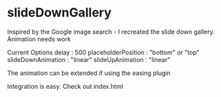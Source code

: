 slideDownGallery
================

Inspired by the Google image search - I recreated the slide down gallery. Animation needs work

Current Options
delay : 500
placeholderPosition : "bottom" or "top"
slideDownAnimation : "linear"
slideUpAnimation : "linear" 

The animation can be extended if using the easing plugin

Integration is easy. Check out index.html


